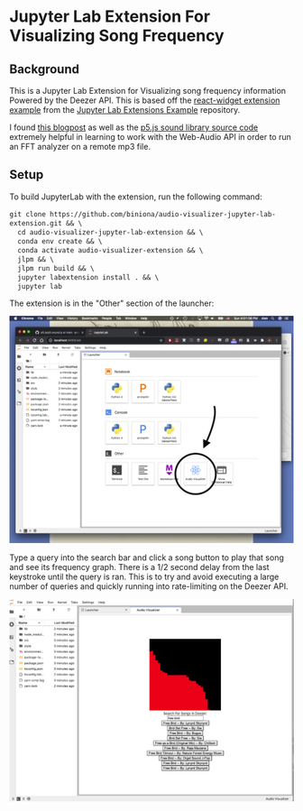 # Jupyter Lab Extension For Visualizing Song Frequency


## Background

This is a Jupyter Lab Extension for Visualizing song frequency information Powered by the Deezer API. This is based off the [react-widget extension example](https://github.com/jupyterlab/extension-examples/tree/master/react/react-widget) from the [Jupyter Lab Extensions Example](https://github.com/jupyterlab/extension-examples) repository.

I found [this blogpost](http://ianreah.com/2013/02/28/Real-time-analysis-of-streaming-audio-data-with-Web-Audio-API.html) as well as the [p5.js sound library source code](https://github.com/processing/p5.js/blob/main/lib/addons/p5.sound.js) extremely helpful in learning to work with the Web-Audio API in order to run an FFT analyzer on a remote mp3 file.

## Setup 

To build JupyterLab with the extension, run the following command:

	git clone https://github.com/biniona/audio-visualizer-jupyter-lab-extension.git && \
	  cd audio-visualizer-jupyter-lab-extension && \
	  conda env create && \
	  conda activate audio-visualizer-extension && \
	  jlpm && \
	  jlpm run build && \
	  jupyter labextension install . && \
	  jupyter lab 

The extension is in the \"Other\" section of the launcher: 

![picture of location of extension in jupyter](./location.png)

Type a query into the search bar and click a song button to play that song and see its frequency graph. There is a 1/2 second delay from the last keystroke until the query is ran. This is to try and avoid executing a large number of queries and quickly running into rate-limiting on the Deezer API.

![picture of extension](./screenshot.png)
